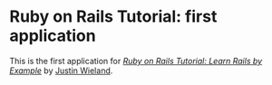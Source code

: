 # Ruby on Rails Tutorial:  first application

This is the first application for [*Ruby on Rails Tutorial:  Learn Rails by Example*](http://raistutorial.org/) by [Justin Wieland](http://thechallengeproject.com/).
